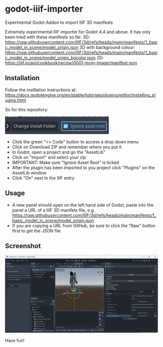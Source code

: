 # godot-iiif-importer
 Experimental Godot Addon to import IIIF 3D manifests

Extremely experimental IIIF importer for Godot 4.4 and above. It has only been tried with these manifests so far:
3D: https://raw.githubusercontent.com/IIIF/3d/refs/heads/main/manifests/1_basic_model_in_scene/model_origin.json
3D with background colour: https://raw.githubusercontent.com/IIIF/3d/refs/heads/main/manifests/1_basic_model_in_scene/model_origin_bgcolor.json
2D: https://iiif.io/api/cookbook/recipe/0001-mvm-image/manifest.json

## Installation

Follow the instllation instructions at:
https://docs.godotengine.org/en/stable/tutorials/plugins/editor/installing_plugins.html

So for this repository:

![Image showing tick box for Ignore Asset Root](ignoreassetroot.png)

* Click the green "<> Code" button to access a drop down menu
* Click on Download ZIP and remember where you put it
* In Godot, open a project and go the "AssetLib"
* Click on "Import" and select your zip
* IMPORTANT: Make sure "Ignore Asset Root" is ticked
* After the plugin has been imported to you project click "Plugins" on the AssetLib window
* Click "On" next to the IIIF entry

## Usage
* A new panel should open on the left hand side of Godot, paste into the panel a URL of a IIIF 3D manifets file, e.g. https://raw.githubusercontent.com/IIIF/3d/refs/heads/main/manifests/1_basic_model_in_scene/model_origin.json.
* If you are copying a URL from GitHub, be sure to click the "Raw" button first to get the JSON file

## Screenshot
![Godot runnning the plugin after an export with an astronaut model in the 3D workspace](screenshot.png)

Have fun!
